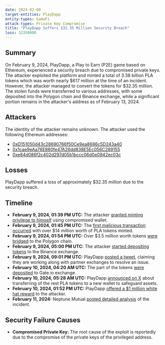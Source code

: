 ```yaml
---
date: 2024-02-09
target-entities: PlayDapp
entity-types: GameFi
attack-types: Private Key Compromise
title: "PlayDapp Suffers $32.35 Million Security Breach"
loss: 32350000
---
```


## Summary

On February 9, 2024, PlayDapp, a Play to Earn (P2E) game based on Ethereum, experienced a security breach due to compromised private keys. The attacker exploited the platform and minted a total of 3.38 billion PLA tokens which was worth nearly $617 million at the time of an incident. However, the attacker managed to convert the tokens for $32.35 million. The stolen funds were transferred to various addresses, with some deposited into the Polygon chain and Binance exchange, while a significant portion remains in the attacker's address as of February 13, 2024.

## Attackers

The identity of the attacker remains unknown. The attacker used the following Ethereum addresses:

- [0xD151050d43c28690766f50Ce9ea8686c5D243a40](https://etherscan.io/address/0xD151050d43c28690766f50Ce9ea8686c5D243a40)
- [0x1cae9eAa76E880fe47A26dd838E5Ec056C289155](https://etherscan.io/address/0x1cae9eAa76E880fe47A26dd838E5Ec056C289155)
- [0xe84d086f2c402d297d05b1bccc06d0e0942ec03c](https://etherscan.io/address/0xe84d086f2c402d297d05b1bccc06d0e0942ec03c)

## Losses

PlayDapp suffered a loss of approximately $32.35 million due to the security breach.

## Timeline

- **February 9, 2024, 01:39 PM UTC:** The attacker [granted minting privilege to himself](https://etherscan.io/tx/0xe834f28377b79759ac5495a91975a01e0876af9aae312228c1ac525846406170) using compromised wallet.
- **February 9, 2024, 01:45 PM UTC:** The [first malicious transaction occurred](https://etherscan.io/tx/0xe8be05f6a3360f63b9e78a30b4ba16ea4c7d0b530a8abf99390f1c831851fb7e) with over $14 million worth of PLA tokens minted.
- **February 9, 2024, 01:54 PM UTC:** Over $3.5 million worth tokens [were bridged](https://etherscan.io/tx/0x3049ce5537e620c52db831157d8663d5bc26e8ebbb18fc333f3a424516e3ea55) to the Polygon chain.
- **February 9, 2024, 05:00 PM UTC:** The attacker [started depositing tokens](https://etherscan.io/tx/0x964837f1cffd9d54aae2d8a2083a8927219095ff7857194865b65b1d32669414) to the Binance exchange.
- **February 9, 2024, 09:01 PM UTC:** PlayDapp [posted a tweet](https://twitter.com/playdapp_io/status/1756060784692736038), claiming they are working along with partner exchanges to resolve an issue.
- **February 10, 2024, 04:20 AM UTC:** The part of the tokens [were deposited](https://etherscan.io/tx/0x1cb750dfcd6a425eac3013a4b0994eaa719d5e6824196fe3c06dafe4b6fa55a2) to Gate.io exchange.
- **February 10, 2024, 05:28 AM UTC:** PlayDapp [announced on X](https://twitter.com/playdapp_io/status/1756188275986116782) about transferring of the rest PLA tokens to a new wallet to safeguard assets.
- **February 10, 2024, 01:52 PM UTC:** PlayDapp [offered a $1 million white hat reward](https://etherscan.io/tx/0xb8c379f3ae8ea3ba48cdb7dac79c9b995f0e7a372a8bf9d620a6bfc875a31628) to the attacker.
- **February 11, 2024:** Neptune Mutual [posted detailed analysis](https://neptunemutual.com/blog/analysis-of-the-playdapp-exploit/) of the incident.

## Security Failure Causes

- **Compromised Private Key:** The root cause of the exploit is reportedly due to the compromise of the private keys of the privileged address.
